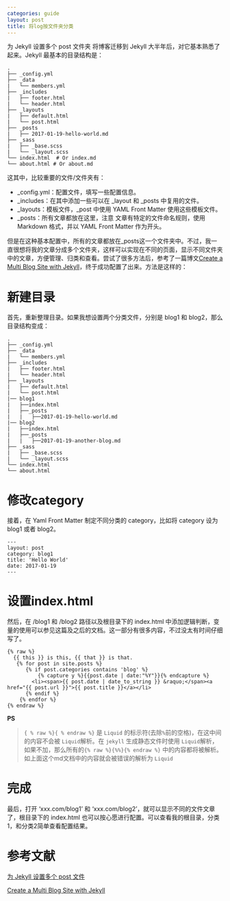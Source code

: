 ```yaml
---
categories: guide
layout: post
title: 将log按文件夹分类
---
```


为 Jekyll 设置多个 post 文件夹
将博客迁移到 Jekyll 大半年后，对它基本熟悉了起来。Jekyll 最基本的目录结构是：
```
.
├── _config.yml
├── _data
|   └── members.yml
├── _includes
|   ├── footer.html
|   └── header.html
├── _layouts
|   ├── default.html
|   └── post.html
├── _posts
|   ├── 2017-01-19-hello-world.md
├── _sass
|   ├── _base.scss
|   └── _layout.scss
└── index.html  # Or index.md
└── about.html # Or about.md
```
这其中，比较重要的文件/文件夹有：
- _config.yml：配置文件，填写一些配置信息。
- _includes：在其中添加一些可以在 _layout 和 _posts 中复用的文件。
- _layouts：模板文件，_post 中使用 YAML Front Matter 使用这些模板文件。
- _posts：所有文章都放在这里，注意 文章有特定的文件命名规则，使用 Markdown 格式，并以 YAML Front Matter 作为开头。

但是在这种基本配置中，所有的文章都放在_posts这一个文件夹中。不过，我一直很想将我的文章分成多个文件夹，这样可以实现在不同的页面，显示不同文件夹中的文章，方便管理、归类和查看。尝试了很多方法后，参考了一篇博文[Create a Multi Blog Site with Jekyll](https://www.garron.me/en/blog/multi-blog-site-jekyll.html)，终于成功配置了出来。方法是这样的：

# 新建目录
首先，重新整理目录。如果我想设置两个分类文件，分别是 blog1 和 blog2，那么目录结构变成：
```
.
├── _config.yml
├── _data
|   └── members.yml
├── _includes
|   ├── footer.html
|   └── header.html
├── _layouts
|   ├── default.html
|   └── post.html
|── blog1
|   ├──index.html
|   ├──_posts
|   |   ├──2017-01-19-hello-world.md
|── blog2
|   ├──index.html
|   ├──_posts
|   |   ├──2017-01-19-another-blog.md
├── _sass
|   ├── _base.scss
|   └── _layout.scss
└── index.html
└── about.html
```
# 修改category
接着，在 Yaml Front Matter 制定不同分类的 category，比如将 category 设为 blog1 或者 blog2。
```
---
layout: post
category: blog1
title: 'Hello World'
date: 2017-01-19
---
```
# 设置index.html
然后，在 /blog1 和 /blog2 路径以及根目录下的 index.html 中添加逻辑判断，变量的使用可以参见这篇及之后的文档。这一部分有很多内容，不过没太有时间仔细写了。

```
{% raw %}
  {{ this }} is this, {{ that }} is that.
   {% for post in site.posts %}
      {% if post.categories contains 'blog' %}
          {% capture y %}{{post.date | date:"%Y"}}{% endcapture %}
        <li><span>{{ post.date | date_to_string }} &raquo;</span><a href="{{ post.url }}">{{ post.title }}</a></li>
      {% endif %}
    {% endfor %}
{% endraw %}
```

**PS**
 > `{ % raw %}{ % endraw %}` 是 `Liquid` 的标示符(去除`%`前的空格)，在这中间的内容不会被 `Liquid`解析。在 `jekyll` 生成静态文件时使用 `Liquid`解析，如果不加，那么所有的`{% raw %}{%%}{% endraw %}` 中的内容都将被解析。如上面这个md文档中的内容就会被错误的解析为 `Liquid`

# 完成

最后，打开 ‘xxx.com/blog1’ 和 ‘xxx.com/blog2’，就可以显示不同的文件文章了，根目录下的 index.html 也可以按心愿进行配置。可以查看我的根目录，分类1，和分类2简单查看配置结果。


# 参考文献
[为 Jekyll 设置多个 post 文件](https://dinglisa.com/blog/2017/01/19/jekyll-seperate-blog/)

[Create a Multi Blog Site with Jekyll](https://www.garron.me/en/blog/multi-blog-site-jekyll.html)
